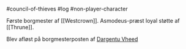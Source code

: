 #council-of-thieves #log #non-player-character

Første borgmester af [[Westcrown]]. Asmodeus-præst loyal støtte af [[Thrune]].
Blev afløst på borgmesterposten af [Dargentu Vheed](Dargentu%20Vheed.md)
